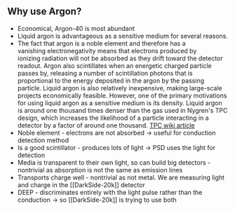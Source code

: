 ## Why use Argon?
   

-   Economical, Argon-40 is most abundant
-   Liquid argon is advantageous as a sensitive medium for several reasons. 
-   The fact that argon is a noble element and therefore has a vanishing electronegativity means that electrons produced by ionizing radiation will not be absorbed as they drift toward the detector readout. Argon also scintillates when an energetic charged particle passes by, releasing a number of scintillation photons that is proportional to the energy deposited in the argon by the passing particle. Liquid argon is also relatively inexpensive, making large-scale projects economically feasible. However, one of the primary motivations for using liquid argon as a sensitive medium is its density. Liquid argon is around one thousand times denser than the gas used in Nygren's TPC design, which increases the likelihood of a particle interacting in a detector by a factor of around one thousand. [TPC wiki article](https://en.wikipedia.org/wiki/Time_projection_chamber)
-   Noble element - electrons are not absorbed → useful for conduction detection method
-   Is a good scintillator - produces lots of light -> PSD uses the light for detection
-   Media is transparent to their own light, so can build big detectors - nontrivial as absorption is not the same as emission lines
-   Transports charge well - nontrivial as not metal. We are measuring light and charge in the [[DarkSide-20k]] detector
-   DEEP - discriminates entirely with the light pulse rather than the conduction -> so [[DarkSide-20k]] is trying to use both